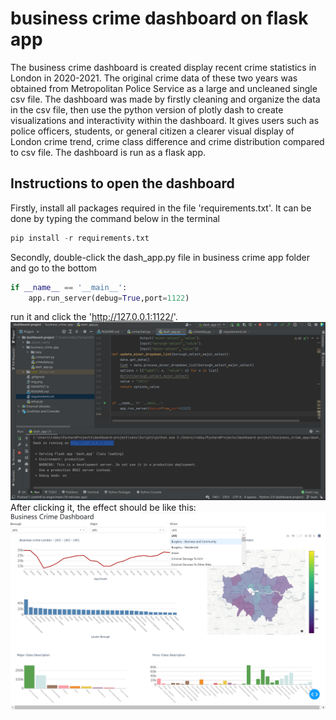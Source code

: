 # business crime dashboard on flask app
The business crime dashboard is created display recent crime statistics in London in 2020-2021. The original crime data of these two years
was obtained from Metropolitan Police Service as a large and uncleaned single csv file. The dashboard was made by firstly cleaning and organize the data
in the csv file, then use the python version of plotly dash to create visualizations and interactivity within the dashboard. It gives users such as police officers,
students, or general citizen a clearer visual display of London crime trend, crime class difference and crime distribution compared to csv file. The dashboard is run as 
a flask app.

## Instructions to open the dashboard
Firstly, install all packages required in the file 'requirements.txt'. It can be done by typing the command below in the terminal
```python
pip install -r requirements.txt
```
Secondly, double-click the dash_app.py file in business crime app folder and go to the bottom
```python
if __name__ == '__main__':
    app.run_server(debug=True,port=1122)
```
run it and click the 'http://127.0.0.1:1122/'.
![img_1.png](img_1.png)
After clicking it, the effect should be like this:
![img.png](img.png)
